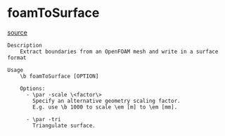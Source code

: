 # foamToSurface

[source](github.com/OpenFOAM-jp/OpenFOAM-utilities-tutorials-jp/blob/master/v1906/mesh/conversion/foamToSurface/foamToSurface.C/foamToSurface.C)

```
Description
    Extract boundaries from an OpenFOAM mesh and write in a surface format

Usage
    \b foamToSurface [OPTION]

    Options:
      - \par -scale \<factor\>
        Specify an alternative geometry scaling factor.
        E.g. use \b 1000 to scale \em [m] to \em [mm].

      - \par -tri
        Triangulate surface.


```

